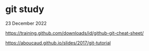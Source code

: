 # git study

23 December 2022

https://training.github.com/downloads/id/github-git-cheat-sheet/

https://aboucaud.github.io/slides/2017/git-tutorial